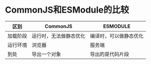 # CommonJS和ESModule的比较

| 区别   | CommonJS    | ESMODULE    |
| ---- | ----------- | ----------- |
| 加载阶段 | 运行时，无法做静态优化 | 编译时，可以做静态优化 |
| 运行环境 | 浏览器         | 服务端         |
| 到处   | 导出一个对象      | 导出的是代码片段    |

